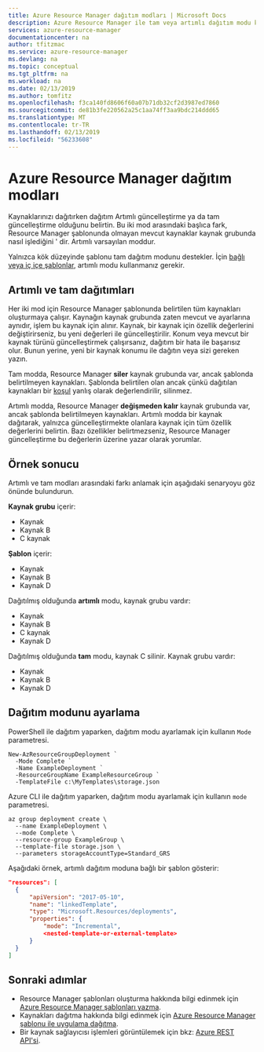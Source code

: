```yaml
---
title: Azure Resource Manager dağıtım modları | Microsoft Docs
description: Azure Resource Manager ile tam veya artımlı dağıtım modu kullanıp kullanmayacağınızı açıklar.
services: azure-resource-manager
documentationcenter: na
author: tfitzmac
ms.service: azure-resource-manager
ms.devlang: na
ms.topic: conceptual
ms.tgt_pltfrm: na
ms.workload: na
ms.date: 02/13/2019
ms.author: tomfitz
ms.openlocfilehash: f3ca140fd8606f60a07b71db32cf2d3987ed7860
ms.sourcegitcommit: de81b3fe220562a25c1aa74ff3aa9bdc214ddd65
ms.translationtype: MT
ms.contentlocale: tr-TR
ms.lasthandoff: 02/13/2019
ms.locfileid: "56233608"
---
```

# <a name="azure-resource-manager-deployment-modes"></a>Azure Resource Manager dağıtım modları

Kaynaklarınızı dağıtırken dağıtım Artımlı güncelleştirme ya da tam güncelleştirme olduğunu belirtin.  Bu iki mod arasındaki başlıca fark, Resource Manager şablonunda olmayan mevcut kaynaklar kaynak grubunda nasıl işlediğini ' dir. Artımlı varsayılan moddur.

Yalnızca kök düzeyinde şablonu tam dağıtım modunu destekler. İçin [bağlı veya iç içe şablonlar](resource-group-linked-templates.md), artımlı modu kullanmanız gerekir. 

## <a name="incremental-and-complete-deployments"></a>Artımlı ve tam dağıtımları

Her iki mod için Resource Manager şablonunda belirtilen tüm kaynakları oluşturmaya çalışır. Kaynağın kaynak grubunda zaten mevcut ve ayarlarına aynıdır, işlem bu kaynak için alınır. Kaynak, bir kaynak için özellik değerlerini değiştirirseniz, bu yeni değerleri ile güncelleştirilir. Konum veya mevcut bir kaynak türünü güncelleştirmek çalışırsanız, dağıtım bir hata ile başarısız olur. Bunun yerine, yeni bir kaynak konumu ile dağıtın veya sizi gereken yazın.

Tam modda, Resource Manager **siler** kaynak grubunda var, ancak şablonda belirtilmeyen kaynakları. Şablonda belirtilen olan ancak çünkü dağıtılan kaynakları bir [koşul](resource-manager-templates-resources.md#condition) yanlış olarak değerlendirilir, silinmez.

Artımlı modda, Resource Manager **değişmeden kalır** kaynak grubunda var, ancak şablonda belirtilmeyen kaynakları. Artımlı modda bir kaynak dağıtarak, yalnızca güncelleştirmekte olanlara kaynak için tüm özellik değerlerini belirtin. Bazı özellikler belirtmezseniz, Resource Manager güncelleştirme bu değerlerin üzerine yazar olarak yorumlar.

## <a name="example-result"></a>Örnek sonucu

Artımlı ve tam modları arasındaki farkı anlamak için aşağıdaki senaryoyu göz önünde bulundurun.

**Kaynak grubu** içerir:

* Kaynak
* Kaynak B
* C kaynak

**Şablon** içerir:

* Kaynak
* Kaynak B
* Kaynak D

Dağıtılmış olduğunda **artımlı** modu, kaynak grubu vardır:

* Kaynak
* Kaynak B
* C kaynak
* Kaynak D

Dağıtılmış olduğunda **tam** modu, kaynak C silinir. Kaynak grubu vardır:

* Kaynak
* Kaynak B
* Kaynak D

## <a name="set-deployment-mode"></a>Dağıtım modunu ayarlama

PowerShell ile dağıtım yaparken, dağıtım modu ayarlamak için kullanın `Mode` parametresi.

```azurepowershell-interactive
New-AzResourceGroupDeployment `
  -Mode Complete `
  -Name ExampleDeployment `
  -ResourceGroupName ExampleResourceGroup `
  -TemplateFile c:\MyTemplates\storage.json
```

Azure CLI ile dağıtım yaparken, dağıtım modu ayarlamak için kullanın `mode` parametresi.

```azurecli-interactive
az group deployment create \
  --name ExampleDeployment \
  --mode Complete \
  --resource-group ExampleGroup \
  --template-file storage.json \
  --parameters storageAccountType=Standard_GRS
```

Aşağıdaki örnek, artımlı dağıtım moduna bağlı bir şablon gösterir:

```json
"resources": [
  {
      "apiVersion": "2017-05-10",
      "name": "linkedTemplate",
      "type": "Microsoft.Resources/deployments",
      "properties": {
          "mode": "Incremental",
          <nested-template-or-external-template>
      }
  }
]
```

## <a name="next-steps"></a>Sonraki adımlar

* Resource Manager şablonları oluşturma hakkında bilgi edinmek için [Azure Resource Manager şablonları yazma](resource-group-authoring-templates.md).
* Kaynakları dağıtma hakkında bilgi edinmek için [Azure Resource Manager şablonu ile uygulama dağıtma](resource-group-template-deploy.md).
* Bir kaynak sağlayıcısı işlemleri görüntülemek için bkz: [Azure REST API'si](/rest/api/).
